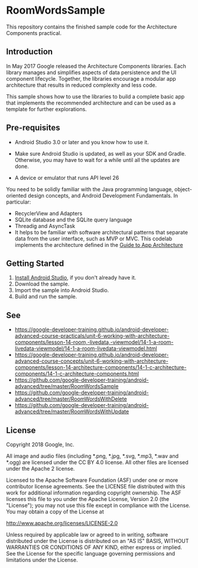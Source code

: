 RoomWordsSample
================

This repository contains the finished sample code for the
Architecture Components practical.

Introduction
------------

In May 2017 Google released the Architecture Components libraries.
Each library manages and simplifies aspects of data persistence and the
UI component lifecycle. Together, the libraries encourage a modular
app architecture that results in reduced complexity and less code.

This sample shows how to use the libraries to build
a complete basic app that implements the recommended architecture
and can be used as a template for further explorations.


Pre-requisites
--------------

* Android Studio 3.0 or later and you know how to use it.

* Make sure Android Studio is updated, as well as your SDK and Gradle.
Otherwise, you may have to wait for a while until all the updates are done.

* A device or emulator that runs API level 26

You need to be solidly familiar with the Java programming language,
object-oriented design concepts, and Android Development Fundamentals.
In particular:

* RecyclerView and Adapters
* SQLite database and the SQLite query language
* Threadig and AsyncTask
* It helps to be familiar with software architectural patterns that separate
  data from the user interface, such as MVP or MVC. This codelab implements the
  architecture defined in the
  [Guide to App Architecture](
  https://developer.android.com/topic/libraries/architecture/guide.html)

Getting Started
---------------

1. [Install Android Studio](https://developer.android.com/studio/install.html),
if you don't already have it.
2. Download the sample.
2. Import the sample into Android Studio.
3. Build and run the sample.

See
---------------

* https://google-developer-training.github.io/android-developer-advanced-course-practicals/unit-6-working-with-architecture-components/lesson-14-room,-livedata,-viewmodel/14-1-a-room-livedata-viewmodel/14-1-a-room-livedata-viewmodel.html 
* https://google-developer-training.github.io/android-developer-advanced-course-concepts/unit-6-working-with-architecture-components/lesson-14-architecture-components/14-1-c-architecture-components/14-1-c-architecture-components.html
* https://github.com/google-developer-training/android-advanced/tree/master/RoomWordsSample
* https://github.com/google-developer-training/android-advanced/tree/master/RoomWordsWithDelete
* https://github.com/google-developer-training/android-advanced/tree/master/RoomWordsWithUpdate

License
-------

Copyright 2018 Google, Inc.

All image and audio files (including *.png, *.jpg, *.svg, *.mp3, *.wav
and *.ogg) are licensed under the CC BY 4.0 license. All other files are
licensed under the Apache 2 license.

Licensed to the Apache Software Foundation (ASF) under one or more contributor
license agreements.  See the LICENSE file distributed with this work for
additional information regarding copyright ownership.  The ASF licenses this
file to you under the Apache License, Version 2.0 (the "License"); you may not
use this file except in compliance with the License.  You may obtain a copy of
the License at

  http://www.apache.org/licenses/LICENSE-2.0

Unless required by applicable law or agreed to in writing, software
distributed under the License is distributed on an "AS IS" BASIS, WITHOUT
WARRANTIES OR CONDITIONS OF ANY KIND, either express or implied.  See the
License for the specific language governing permissions and limitations under
the License.
